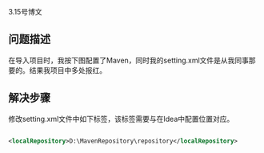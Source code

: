 3.15号博文

## 问题描述

在导入项目时，我按下图配置了Maven，同时我的setting.xml文件是从我同事那要的。结果我项目中多处报红。

## 解决步骤

修改setting.xml文件中如下标签，该标签需要与在Idea中配置位置对应。

~~~ xml

<localRepository>D:\MavenRepository\repository</localRepository>

~~~